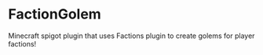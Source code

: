 # FactionGolem
 Minecraft spigot plugin that uses Factions plugin to create golems for player factions!
